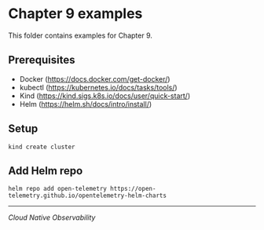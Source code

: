 # Chapter 9 examples

This folder contains examples for Chapter 9.

## Prerequisites

- Docker (https://docs.docker.com/get-docker/)
- kubectl (https://kubernetes.io/docs/tasks/tools/)
- Kind (https://kind.sigs.k8s.io/docs/user/quick-start/)
- Helm (https://helm.sh/docs/intro/install/)

## Setup

```
kind create cluster

```

## Add Helm repo

```
helm repo add open-telemetry https://open-telemetry.github.io/opentelemetry-helm-charts
```

---

_Cloud Native Observability_
